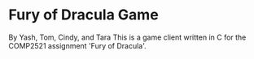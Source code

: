 # Fury of Dracula Game
By Yash, Tom, Cindy, and Tara
This is a game client written in C for the COMP2521 assignment 'Fury of Dracula'. 
